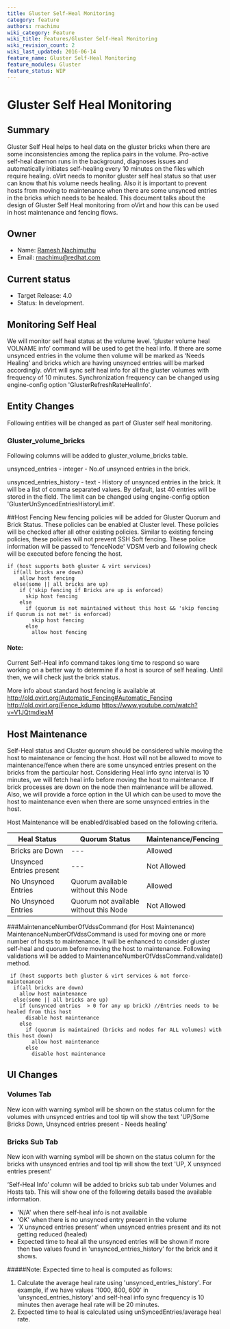 ```yaml
---
title: Gluster Self-Heal Monitoring
category: feature
authors: rnachimu
wiki_category: Feature
wiki_title: Features/Gluster Self-Heal Monitoring
wiki_revision_count: 2
wiki_last_updated: 2016-06-14
feature_name: Gluster Self-Heal Monitoring
feature_modules: Gluster
feature_status: WIP
---
```


# Gluster Self Heal Monitoring

## Summary

Gluster Self Heal helps to heal data on the gluster bricks when there are some inconsistencies among the replica pairs in the volume. Pro-active self-heal daemon runs in the background, diagnoses issues and automatically initiates self-healing every 10 minutes on the files which require healing. oVirt needs to monitor gluster self heal status so that user can know that his volume needs healing. Also it is important to prevent hosts from moving to maintenance when there are some unsynced entries in the bricks which needs to be healed. This document talks about the design of Gluster Self Heal monitoring from oVirt and how this can be used in host maintenance and fencing flows.

## Owner

*   Name: [Ramesh Nachimuthu](User:rnachimu)
*   Email: <rnachimu@redhat.com>

## Current status
*   Target Release: 4.0
*   Status: In development.

## Monitoring Self Heal
We will monitor self heal status at the volume level. ‘gluster volume heal VOLNAME info’ command will be used to get the heal info. If there are some unsynced entries in the volume then volume will be marked as ‘Needs Healing’ and bricks which are having unsynced entries will be marked accordingly. oVirt will sync self heal info for all the gluster volumes with frequency of 10 minutes. Synchronization frequency can be changed using engine-config option 'GlusterRefreshRateHealInfo'.

## Entity Changes
Following entities will be changed as part of Gluster self heal monitoring.

### Gluster_volume_bricks
Following columns will be added to gluster_volume_bricks table.

  unsynced_entries  - integer - No.of unsynced entries in the brick.

  unsynced_entries_history - text - History of unsynced entries in the brick. It will be a list of comma separated values. By default, last 40 entries will be stored in the field. The limit can be changed using engine-config option 'GlusterUnSyncedEntriesHistoryLimit'.

##Host Fencing
New fencing policies will be added for Gluster Quorum and Brick Status. These policies can be enabled at Cluster level.
These policies will be checked after all other existing policies. Similar to existing fencing policies, these policies will not prevent SSH Soft fencing. These police information will be passed to 'fenceNode' VDSM verb and following check will be executed before fencing the host.

    if (host supports both gluster & virt services)
      if(all bricks are down)
        allow host fencing
      else(some || all bricks are up)
        if ('skip fencing if Bricks are up is enforced)
          skip host fencing
        else
          if (quorum is not maintained without this host && 'skip fencing if Quorum is not met' is enforced)
            skip host fencing
          else
            allow host fencing

#### Note:
Current Self-Heal info command takes long time to respond so ware working on a better way to determine if a host is source of self healing. Until then, we will check just the brick status.

More info about standard host fencing is available at http://old.ovirt.org/Automatic_Fencing#Automatic_Fencing http://old.ovirt.org/Fence_kdump https://www.youtube.com/watch?v=V1JQtmdleaM
 
## Host Maintenance
Self-Heal status and Cluster quorum should be considered while moving the host to maintenance or fencing the host. Host will not be allowed to move to maintenance/fence when there are some unsynced entries present on the bricks from the particular host. Considering Heal info sync interval is 10 minutes, we will fetch heal info before moving the host to maintenance. If brick processes are down on the node then maintenance will be allowed. Also, we will provide a force option in the UI which can be used to move the host to maintenance even when there are some unsynced entries in the host. 

Host Maintenance will be enabled/disabled based on the following criteria.

| Heal Status | Quorum Status | Maintenance/Fencing |
| --- | --- | --- |
| Bricks are Down | --- | Allowed |
| Unsynced Entries present | --- | Not Allowed |
| No Unsynced Entries | Quorum available without this Node | Allowed |
| No Unsynced Entries | Quorum not available without this Node | Not Allowed | 

###MaintenanceNumberOfVdssCommand (for Host Maintenance)
  MaintenanceNumberOfVdssCommand is used for moving one or more number of hosts to maintenance. It will be enhanced to consider gluster self-heal and quorum before moving the host to maintenance. Following validations will be added to MaintenanceNumberOfVdssCommand.validate() method.
  
     if (host supports both gluster & virt services & not force-maintenance)
      if(all bricks are down)
        allow host maintenance
      else(some || all bricks are up)
        if (unsynced entries  > 0 for any up brick) //Entries needs to be healed from this host
          disable host maintenance
        else
          if (quorum is maintained (bricks and nodes for ALL volumes) with this host down)
            allow host maintenance
          else
            disable host maintenance
  
## UI Changes

### Volumes Tab
New icon with warning symbol will be shown on the status column for the volumes with unsynced entries and tool tip will show the text 'UP/Some Bricks Down, Unsynced entries present - Needs healing'

### Bricks Sub Tab
New icon with warning symbol will be shown on the status column for the bricks with unsynced entries and tool tip will show the text 'UP,  X unsynced entries present'

‘Self-Heal Info’ column will be added to bricks sub tab under Volumes and Hosts tab. This will show one of the following details based the available information.

- 'N/A' when there self-heal info is not available
- 'OK' when there is no unsynced entry present in the volume
- 'X unsynced entries present' when unsynced entries present and its not getting reduced (healed)
- Expected time to heal all the unsynced entries will be shown if more then two values found in 'unsynced_entries_history' for the brick and it shows.

#####Note: 
Expected time to heal is computed as follows:

1. Calculate the average heal rate using 'unsynced_entries_history'. For example, if we have values '1000, 800, 600' in 
'unsynced_entries_history' and self-heal info sync frequency is 10 minutes then average heal rate will be 20 minutes.
2. Expected time to heal is calculated using unSyncedEntries/average heal rate.

 
